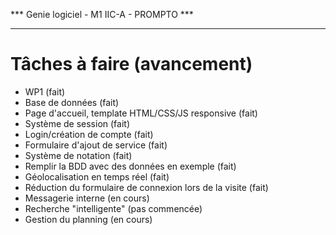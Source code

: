 *** Genie logiciel - M1 IIC-A - PROMPTO ***
*******************************************

Tâches à faire (avancement)
===========================
 * WP1 (fait)
 * Base de données (fait)
 * Page d'accueil, template HTML/CSS/JS responsive (fait)
 * Système de session (fait)
 * Login/création de compte (fait)
 * Formulaire d'ajout de service (fait)
 * Système de notation (fait)
 * Remplir la BDD avec des données en exemple (fait)
 * Géolocalisation en temps réel (fait)
 * Réduction du formulaire de connexion lors de la visite (fait)
 * Messagerie interne (en cours)
 * Recherche "intelligente" (pas commencée)
 * Gestion du planning (en cours)
